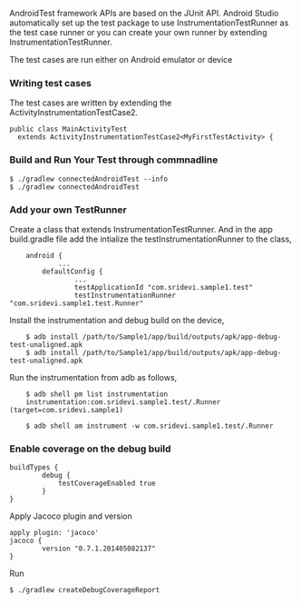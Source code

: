 AndroidTest framework APIs are based on the JUnit API. Android Studio automatically set up the test package to use InstrumentationTestRunner as the test case runner or you can create your own runner by extending InstrumentationTestRunner.

The test cases are run either on Android emulator or device

### Writing test cases

The test cases are written by extending the ActivityInstrumentationTestCase2.

	public class MainActivityTest
      extends ActivityInstrumentationTestCase2<MyFirstTestActivity> {


### Build and Run Your Test through commnadline

	$ ./gradlew connectedAndroidTest --info
	$ ./gradlew connectedAndroidTest

### Add your own TestRunner

Create a class that extends InstrumentationTestRunner.
And in the app build.gradle file add the intialize the testInstrumentationRunner to the class,
	    
	    android {
				...
    		defaultConfig {
     				...
					testApplicationId "com.sridevi.sample1.test"
        			testInstrumentationRunner "com.sridevi.sample1.test.Runner"

Install the instrumentation and debug build on the device,

		$ adb install /path/to/Sample1/app/build/outputs/apk/app-debug-test-unaligned.apk 
		$ adb install /path/to/Sample1/app/build/outputs/apk/app-debug-test-unaligned.apk 
		
Run the instrumentation from adb as follows,
		
		$ adb shell pm list instrumentation
		instrumentation:com.sridevi.sample1.test/.Runner (target=com.sridevi.sample1)
		
		$ adb shell am instrument -w com.sridevi.sample1.test/.Runner

### Enable coverage on the debug build 

	buildTypes {
    		debug {
        		testCoverageEnabled true
    		}
	}
	
Apply Jacoco plugin and version

	apply plugin: 'jacoco'
	jacoco {
    		version "0.7.1.201405082137"
	}
		
Run

	$ ./gradlew createDebugCoverageReport
